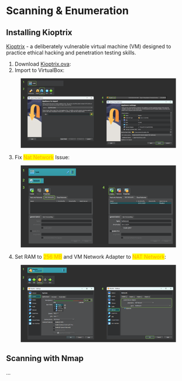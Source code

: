 # Scanning & Enumeration

## Installing Kioptrix

[Kioptrix](https://www.vulnhub.com/entry/kioptrix-level-1-1,22) - a deliberately vulnerable virtual machine (VM) designed to practice ethical hacking and penetration testing skills.



1. Download [Kioptrix.ova](https://drive.google.com/drive/folders/1z923e0icfJADbhgS0Qfaxuez-GJTWvjt):
2. Import to VirtualBox:

<figure><img src="../../../.gitbook/assets/image (51).png" alt="Import to VirtualBox"><figcaption></figcaption></figure>

3. Fix <mark style="color:orange;">Nat Network</mark> Issue:

<figure><img src="../../../.gitbook/assets/image (50).png" alt="Fix Nat Network Issue"><figcaption></figcaption></figure>

4. Set RAM to <mark style="color:orange;">256 MB</mark> and VM Network Adapter to <mark style="color:orange;">NAT  Network</mark>:

<figure><img src="../../../.gitbook/assets/image (49).png" alt="Set RAM to 256 MB and VM Network Adapter to NAT  Network"><figcaption></figcaption></figure>



## Scanning with Nmap

...
